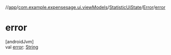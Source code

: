 //[app](../../../../index.md)/[com.example.expensesage.ui.viewModels](../../index.md)/[StatisticUiState](../index.md)/[Error](index.md)/[error](error.md)

# error

[androidJvm]\
val [error](error.md): [String](https://kotlinlang.org/api/latest/jvm/stdlib/kotlin/-string/index.html)
